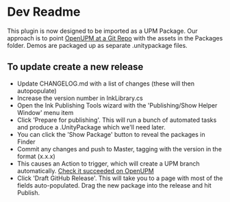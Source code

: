 # Dev Readme

This plugin is now designed to be imported as a UPM Package.
Our approach is to point [OpenUPM at a Git Repo](https://openupm.com/packages/com.inklestudios.ink-unity-integration/) with the assets in the Packages folder.
Demos are packaged up as separate .unitypackage files.

## To update create a new release
- Update CHANGELOG.md with a list of changes (these will then autopopulate)
- Increase the version number in InkLibrary.cs
- Open the Ink Publishing Tools wizard with the 'Publishing/Show Helper Window' menu item
- Click 'Prepare for publishing'. This will run a bunch of automated tasks and produce a .UnityPackage which we'll need later.
- You can click the 'Show Package' button to reveal the packages in Finder
- Commit any changes and push to Master, tagging with the version in the format (x.x.x)
- This causes an Action to trigger, which will create a UPM branch automatically. [Check it succeeded on OpenUPM](https://openupm.com/packages/com.inkle.ink-unity-integration/?subPage=pipelines)
- Click 'Draft GitHub Release'. This will take you to a page with most of the fields auto-populated. Drag the new package into the release and hit Publish.